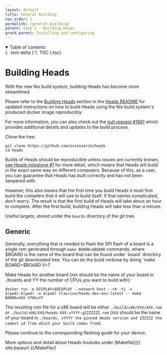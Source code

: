 ```yaml
---
layout: default
title: General Building
nav_order: 1
permalink: /general-building/
parent: Step 1 - Building Heads
grand_parent: Installing and configuring
---
```


<!-- markdownlint-disable MD033 -->
<details open markdown="block">
  <summary>
    Table of contents
  </summary>
  {: .text-delta }
1. TOC
{:toc}
</details>
<!-- markdownlint-enable MD033 -->

Building Heads
===

With the new Nix build system, building Heads has become more streamlined.

Please refer to the [Building Heads](https://github.com/linuxboot/heads/blob/master/README.md#building-heads) section in the [Heads README](https://github.com/linuxboot/heads/blob/master/README.md) for updated instructions on how to build Heads using the Nix build system's produced docker image reproducibly.

For more information, you can also check out the [pull request #1661](https://github.com/linuxboot/heads/pull/1661) which provides additional details and updates to the build process.

Clone the tree:

```shell
git clone https://github.com/osresearch/heads
cd heads
```

Builds of Heads should be reproducible unless issues are currently known,
 [see Heads milestone #1](https://github.com/osresearch/heads/milestone/1) for
 more detail, which means that Heads will build in the exact same way on
 different computers. Because of this, as a user, you can guarantee that Heads
 has built correctly and has not been tampered with.

However, this also means that the first time you build Heads it must first build
 the compilers that it will use to build itself. If that seems complicated,
 don’t worry. The result is that the first build of Heads will take about an
 hour to complete. After the first build, building Heads will take less than a
 minute.

Useful targets, stored under the `boards` directory of the git tree.

Generic
---

Generally, everything that is needed to flash the SPI flash of a board is a
 single rom generated through `make BOARD=$BOARD` commands, where $BOARD is the
 name of the board that can be found under `board` directory of the git
 downloaded tree. You can do the build verbose by doing `make BOARD=$BOARD V=1`

 Make Heads for another board (`XXX` should be the name of your board in ./boards and YY the number of CPUs you want to build with):

 ```shell
 docker run -e DISPLAY=$DISPLAY --network host --rm -ti -v $(pwd):$(pwd) -w $(pwd) tlaurion/heads-dev-env:latest -- make BOARD=XXX CPUS=YY
 ```

 The resulting rom file for a x86 board will be either `./build/x86/XXX/XXX.rom` or
  `./build/x86/XXX/heads-XXX-vYYYY-gZZZZZZZ.rom` (`XXX` should be the name of your board in
  `./boards, vYYYY the pinned Heads version and ZZZZZZ the commit id from which your build comes from`).

Please continue to the corresponding flashing guide for your device.

More options and detail about Heads modules under [Makefile]({{ site.baseurl }}/Makefile/)

